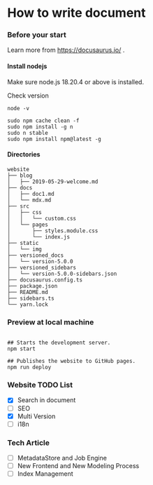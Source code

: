 # How to write document

### Before your start
Learn more from https://docusaurus.io/ .

#### Install nodejs
Make sure node.js 18.20.4 or above is installed.

Check version
```shell
node -v
```

```shell
sudo npm cache clean -f
sudo npm install -g n
sudo n stable
sudo npm install npm@latest -g
```

#### Directories
```text
website
├── blog 
│   ├── 2019-05-29-welcome.md
├── docs 
│   ├── doc1.md
│   └── mdx.md
├── src 
│   ├── css 
│   │   └── custom.css
│   └── pages 
│       ├── styles.module.css
│       └── index.js
├── static 
│   └── img
├── versioned_docs
│   └── version-5.0.0
├── versioned_sidebars
│   └── version-5.0.0-sidebars.json
├── docusaurus.config.ts 
├── package.json 
├── README.md
├── sidebars.ts
└── yarn.lock
```



### Preview at local machine

```shell

## Starts the development server.
npm start

## Publishes the website to GitHub pages.
npm run deploy
```

### Website TODO List

- [x] Search in document
- [ ] SEO
- [x] Multi Version
- [ ] i18n

### Tech Article
- [ ] MetadataStore and Job Engine
- [ ] New Frontend and New Modeling Process
- [ ] Index Management
